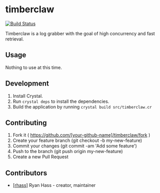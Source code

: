 # timberclaw

[![Build Status](https://travis-ci.org/rhass/timberclaw.svg)](https://travis-ci.org/rhass/timberclaw)

Timberclaw is a log grabber with the goal of high concurrency and fast retrieval.

## Usage

Nothing to use at this time.

## Development

1. Install Crystal.
1. Run `crystal deps` to install the dependencies.
1. Build the application by running `crystal build src/timberclaw.cr`

## Contributing

1. Fork it ( https://github.com/[your-github-name]/timberclaw/fork )
1. Create your feature branch (git checkout -b my-new-feature)
1. Commit your changes (git commit -am 'Add some feature')
1. Push to the branch (git push origin my-new-feature)
1. Create a new Pull Request

## Contributors

- [[rhass]](https://github.com/rhass) Ryan Hass - creator, maintainer
